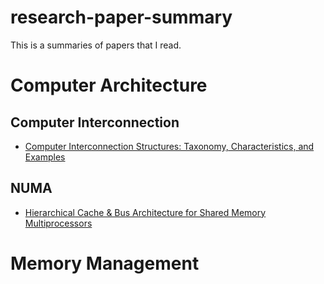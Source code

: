 # research-paper-summary
This is a summaries of papers that I read.

# Computer Architecture

## Computer Interconnection
- [Computer Interconnection Structures: Taxonomy, Characteristics, and Examples](./Computer%20Architecture/Computer%20Interconnection/Computer%20Interconnection%20Structures:%20Taxonomy%2C%20Characteristics%2C%20and%20Examples/summary.md)

## NUMA
- [Hierarchical Cache & Bus Architecture for Shared Memory Multiprocessors](./Computer%20Architecture/NUMA/Hierarchical%20Cache%20%26%20Bus%20Architecture%20for%20Shared%20Memory%20Multiprocessors/summary.md)

# Memory Management

